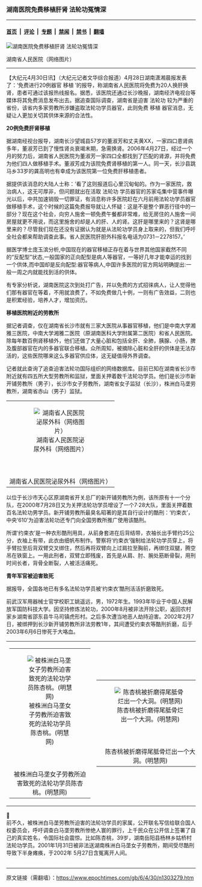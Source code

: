 ### 湖南医院免费移植肝肾 法轮功冤情深

---

#### [首页](../../../..?n1303279) &nbsp;|&nbsp; [评论](../../../../../epoch-comment?n1303279) &nbsp;|&nbsp; [专题](../../../../../epoch-special?n1303279) &nbsp;|&nbsp; [禁闻](../../../../../epoch-news?n1303279) &nbsp;|&nbsp; [禁书](../../../../../books?n1303279) &nbsp;|&nbsp; [翻墙](https://github.com/gfw-breaker/nogfw/blob/master/README.md?n1303279)


<div><img alt="湖南医院免费移植肝肾 法轮功冤情深" class="attachment-djy_600_400 size-djy_600_400 wp-post-image" src="https://i.epochtimes.com/assets/uploads/2006/04/604291724041667.gif"/>
<div class="caption">
 <p>
  湖南省人民医院（网络图片）
 </p>
</div></div><hr/><div class="post_content" id="artbody" itemprop="articleBody">
 <!-- article content begin -->
 <p>
  【大纪元4月30日讯】（大纪元记者文华综合报道）4月28日湖南潇湘晨报发表了：‘免费进行20例器官
  <ok href="https://www.epochtimes.com/gb/tag/%E7%A7%BB%E6%A4%8D.html">
   移植
  </ok>
  ’的报导，称湖南省人民医院将免费为20人换肝换肾，患者可通过该报热线报名。据悉，该医院还通过长沙晚报，湖南经济电视台等媒体将其免费消息发布出去。据追查国际调查，湖南省是迫害
  <ok href="https://www.epochtimes.com/gb/tag/%E6%B3%95%E8%BD%AE%E5%8A%9F.html">
   法轮功
  </ok>
  较为严重的省份，该省内多家劳教所涉嫌盗取法轮功学员器官，此则免费
  <ok href="https://www.epochtimes.com/gb/tag/%E7%A7%BB%E6%A4%8D.html">
   移植
  </ok>
  器官消息，无疑让人更加关切其供体来源的合法性。
 </p>
 <p>
  <b>
   20例免费肝肾移植
  </b>
 </p>
 <p>
  据湖南经视台报导，湖南长沙望城县57岁的董淑芳和丈夫黄XX，一家四口患肾病多年，董淑芳已到了慢性肾炎衰竭末期，急需换肾。2006年4月27日，经过一个月的努力后，湖南省人民医院为董淑芳一家四口全都找到了匹配的肾源，并将免费为他们四人做移植手术。董淑芳成为该院免费肾移植的第一人。同一天，长沙县跳马乡33岁的龚高明也有幸成为该医院第一位免费肝移植患者。
 </p>
 <p>
  据提供该消息的大陆人士称：‘看了这则报道后心里沉甸甸的。作为一家医院，救治病人，这无可厚非，但问题就出在活取
  <ok href="https://www.epochtimes.com/gb/tag/%E6%B3%95%E8%BD%AE%E5%8A%9F.html">
   法轮功
  </ok>
  学员器官的苏家屯集中营事件曝光以后，中共加速销毁一切罪证，有消息称许多医院赶在六月前用法轮功学员器官做移植手术，这个时候的这篇免费报导就让人怀疑：这是不是整个罪恶行径中的一部分？现在这个社会，向穷人施舍一顿免费午餐都非常难，给无房住的人施舍一间房屋就更不用说，而这里施舍的却是人的肝、人的肾。这肝是哪里来的？这肾是哪里来的？尽管我们现在还没有证据认为就是从法轮功学员身上取来的，但我们呼吁全社会都来帮助调查此事。省人民医院肝胆外科报名电话为0731－2278157。’
 </p>
 <p>
  据医学博士庞玉滨分析,中国现在的器官移植正存在着与世界其他国家截然不同的“反配型”状态,一般国家的正向配型是病人等器官，一等好几年才能幸运的找到一个供体,而中国却是反向配型:器官等病人,中国许多医院的官方网站明确提出:一般一周之内就能找到活的供体。
 </p>
 <p>
  有专家分析说，湖南医院这次到处打广告，幷以免费的方式招徕病人，让人觉得他们那有器官在等着，不用就浪费了，不如免费做几十例，一则有广告效益，二则也是积累经验，培养人才，增加资历。
 </p>
 <p>
  <b>
   移植医院附近的劳教所
  </b>
 </p>
 <p>
  据记者调查，仅在湖南省长沙市就有三家大医院从事器官移植，他们是中南大学湘雅三医院，中南大学湘雅二医院（原湖南医科大学附属第二医院）和省人民医院。除每年数百例肾移植外，他们还做了大量心脏和包括全肝、全肺，胰腺、小肠，脾及腹部器官在内的多器官联合移植。众所周知，被摘除心脏和全肝的供体是无法存活的，这些医院哪来这么多器官供应体，这无疑值得外界调查。
 </p>
 <p>
  记者就此查询了追查迫害法轮功国际组织的网络数据库。目前已知在湖南省长沙市附近就有四五所大型劳教所和监狱，里面关押着数千法轮功学员。他们是长沙市新开铺劳教所（男子），长沙市女子劳教所，湖南省女子监狱（长沙），株洲白马垄劳教所，湖南省赤山（男子）监狱。
 </p>
 <p>
  <center>
  </center>
 </p>
 <table border="0" cellpadding="3" cellspacing="3">
  <tr>
   <td align="center">
    <figure aria-describedby="caption-attachment-7087550" class="wp-caption aligncenter" id="attachment_7087550" style="width: 143px">
     <ok href=" https://i.epochtimes.com/assets/uploads/2006/04/604291724461667.jpg" rel="noreferrer noopener" target="_blank">
      <img alt="湖南省人民医院泌尿外科（网络图片）" class="size-large wp-image-7087550" src="https://i.epochtimes.com/assets/uploads/2006/04/604291724461667.jpg" title="湖南省人民医院泌尿外科（网络图片）"/>
     </ok>
     <br/><figcaption class="wp-caption-text" id="caption-attachment-7087550">
      湖南省人民医院泌尿外科（网络图片）
     </figcaption><br/>
    </figure><br/>
   </td>
  </tr>
  <tr>
   <td align="center">
    <span class="bn12">
     湖南省人民医院泌尿外科（网络图片）
    </span>
   </td>
  </tr>
 </table>
 <p>
 </p>
 <p>
  以位于长沙市天心区原湖南省开关总厂的新开铺劳教所为例，该所原有十一个分队，在2000年7月28日又为关押法轮功学员增设了一个7‧28大队，里面关押着数百名法轮功男学员。新开铺劳教所最臭名昭著的是其自行设计的酷刑：‘约束衣’，中央‘610’为迫害法轮功还专门向全国劳教所推广使用该酷刑。
 </p>
 <p>
  所谓‘约束衣’是一种衣形酷刑用具，从前身套进在后背结带，衣袖长出手臂约25公分，衣袖上有带，此衣由细帆布制作。警察将‘约束衣’强制给法轮功学员穿上，将手臂拉至后背双臂交叉绑住，然后再将双臂向上过肩拉至胸前，再绑住双腿，腾空吊在铁窗上。一用此刑者，双臂立即残废，首先是从肩、肘、腕处筋断骨裂，用刑时间长者，背骨全断裂，人被活活痛死。
 </p>
 <p>
  <b>
   青年军官被迫害致死
  </b>
 </p>
 <p>
  据报导，全国各地已有多名法轮功学员被‘约束衣’酷刑活活折磨致死。
 </p>
 <p>
  前武汉军用器械士官学校职工姚遥远，男，1972年生。1993年毕业于中国人民解放军国防科技大学。因坚持修炼法轮功，2000年8月被非法开除公职，返回农村家乡湖南省邵东县牛马司镇虎形村。之后多次遭当地恶人劫持迫害。2002年2月7日，被绑押到长沙新开铺劳教所非法劳教1年，其间遭受约束衣等酷刑折磨，后于2003年6月6日惨死于大咯血。
 </p>
 <table align="center" border="0">
  <tr>
   <td>
    <center>
     <table border="0" cellpadding="3" cellspacing="3">
      <tr>
       <td align="center">
        <figure aria-describedby="caption-attachment-7087552" class="wp-caption aligncenter" id="attachment_7087552" style="width: 120px">
         <ok href=" https://i.epochtimes.com/assets/uploads/2006/04/604291724031667.jpg" rel="noreferrer noopener" target="_blank">
          <img alt="被株洲白马垄女子劳教所迫害致死的法轮功学员陈杏桃。(明慧网)" class="size-large wp-image-7087552" src="https://i.epochtimes.com/assets/uploads/2006/04/604291724031667.jpg" title="被株洲白马垄女子劳教所迫害致死的法轮功学员陈杏桃。(明慧网)"/>
         </ok>
         <br/><figcaption class="wp-caption-text" id="caption-attachment-7087552">
          被株洲白马垄女子劳教所迫害致死的法轮功学员陈杏桃。(明慧网)
         </figcaption><br/>
        </figure><br/>
       </td>
      </tr>
      <tr>
       <td align="center">
        <span class="bn12">
         被株洲白马垄女子劳教所迫害致死的法轮功学员陈杏桃。(明慧网)
        </span>
       </td>
      </tr>
     </table>
     <p>
     </p>
    </center>
   </td>
   <td>
    <center>
     <table border="0" cellpadding="3" cellspacing="3">
      <tr>
       <td align="center">
        <figure aria-describedby="caption-attachment-7087551" class="wp-caption aligncenter" id="attachment_7087551" style="width: 190px">
         <ok href=" https://i.epochtimes.com/assets/uploads/2006/04/604291724301667.jpg" rel="noreferrer noopener" target="_blank">
          <img alt="陈杏桃被折磨得尾胝骨烂出一个大洞。(明慧网)" class="size-large wp-image-7087551" src="https://i.epochtimes.com/assets/uploads/2006/04/604291724301667.jpg" title="陈杏桃被折磨得尾胝骨烂出一个大洞。(明慧网)"/>
         </ok>
         <br/><figcaption class="wp-caption-text" id="caption-attachment-7087551">
          陈杏桃被折磨得尾胝骨烂出一个大洞。(明慧网)
         </figcaption><br/>
        </figure><br/>
       </td>
      </tr>
      <tr>
       <td align="center">
        <span class="bn12">
         陈杏桃被折磨得尾胝骨烂出一个大洞。(明慧网)
        </span>
       </td>
      </tr>
     </table>
     <p>
     </p>
    </center>
   </td>
  </tr>
 </table>
 <p>
  
  <br/>
  前不久，被株洲白马垄劳教所迫害的法轮功学员的家属，公开联名写信给联合国人权委员会，呼吁调查白马垄劳教所惨绝人寰的罪行，上千民众在公开信上签署了自己的真实姓名，令国际社会震惊。比如陈杏桃，39岁，湖南岳阳县杨林乡姑桥村法轮功学员。2001年1月31日被非法送湖南株洲白马垄女子劳教所，期间受尽酷刑导致下半身瘫痪，于2002年 5月27日含冤离开人间。
  <br/>
  <font color="#ffffff">
   (http://www.dajiyuan.com)
  </font>
 </p>
 <!-- article content end -->
 <div id="below_article_ad">
 </div>
</div>


---

原文链接（需翻墙）：https://www.epochtimes.com/gb/6/4/30/n1303279.htm